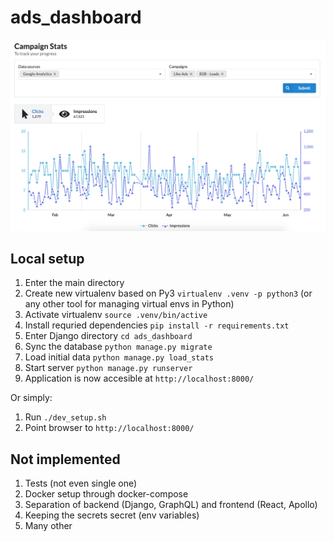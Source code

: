 # ads_dashboard

![Preview](preview.png?raw=true "Preview")

## Local setup

1. Enter the main directory
2. Create new virtualenv based on Py3 `virtualenv .venv -p python3` (or any other tool for managing virtual envs in Python)
3. Activate virtualenv `source .venv/bin/active`
4. Install requried dependencies `pip install -r requirements.txt`
5. Enter Django directory `cd ads_dashboard`
6. Sync the database `python manage.py migrate`
7. Load initial data `python manage.py load_stats`
8. Start server `python manage.py runserver`
9. Application is now accesible at `http://localhost:8000/`

Or simply:
1. Run `./dev_setup.sh`
2. Point browser to `http://localhost:8000/`

## Not implemented

1. Tests (not even single one)
2. Docker setup through docker-compose
3. Separation of backend (Django, GraphQL) and frontend (React, Apollo)
4. Keeping the secrets secret (env variables)
5. Many other
